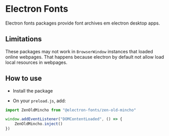 # Electron Fonts

Electron fonts packages provide font archives em electron desktop apps.

## Limitations

These packages may not work in `BrowserWindow` instances that loaded online webpages. That happens because electron by default not allow load local resources in webpages.

## How to use

* Install the package

* On your `preload.js`, add:

```ts
import ZenOldMincho from "@electron-fonts/zen-old-mincho"

window.addEventListener("DOMContentLoaded", () => {
    ZenOldMincho.inject()
})
```